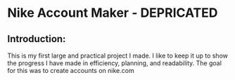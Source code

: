 # Nike Account Maker - DEPRICATED

## Introduction:

This is my first large and practical project I made. I like to keep it up to show the progress I have made in efficiency, planning, and readability. The goal for this was to create accounts on nike.com
